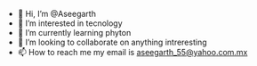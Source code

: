 - 👋 Hi, I’m @Aseegarth
- 👀 I’m interested in tecnology
- 🌱 I’m currently learning phyton
- 💞️ I’m looking to collaborate on anything intreresting 
- 📫 How to reach me my email is aseegarth_55@yahoo.com.mx

<!---
Aseegarth/Aseegarth is a ✨ special ✨ repository because its `README.md` (this file) appears on your GitHub profile.
You can click the Preview link to take a look at your changes.
--->

